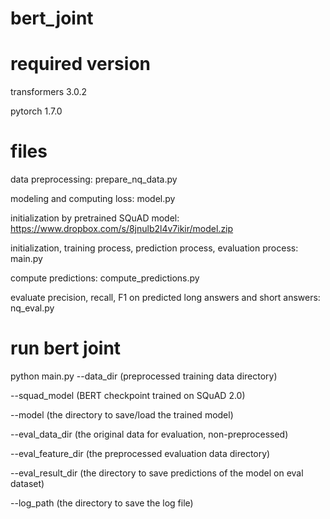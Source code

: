 # bert_joint

# required version
transformers 3.0.2

pytorch 1.7.0

# files
data preprocessing: prepare_nq_data.py

modeling and computing loss: model.py

initialization by pretrained SQuAD model: https://www.dropbox.com/s/8jnulb2l4v7ikir/model.zip

initialization, training process, prediction process, evaluation process: main.py

compute predictions: compute_predictions.py

evaluate precision, recall, F1 on predicted long answers and short answers: nq_eval.py

# run bert joint
python main.py
--data_dir (preprocessed training data directory)

--squad_model (BERT checkpoint trained on SQuAD 2.0)

--model (the directory to save/load the trained model)

--eval_data_dir (the original data for evaluation, non-preprocessed)

--eval_feature_dir (the preprocessed evaluation data directory)

--eval_result_dir (the directory to save predictions of the model on eval dataset)

--log_path (the directory to save the log file)
